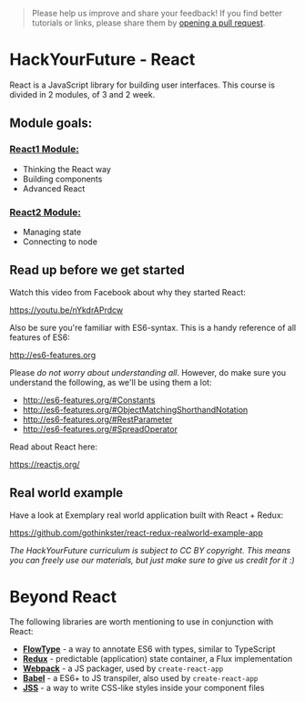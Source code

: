 > Please help us improve and share your feedback! If you find better tutorials
> or links, please share them by [opening a pull request](https://github.com/HackYourFuture-CPH/React/pulls).

# HackYourFuture - React

React is a JavaScript library for building user interfaces. This course is divided in 2 modules, of 3 and 2 week.


## Module goals:

### [React1 Module:](/react1/readme.md)   
- Thinking the React way
- Building components
- Advanced React

### [React2 Module:](/react2/readme.md)
- Managing state
- Connecting to node


## Read up before we get started

Watch this video from Facebook about why they started React:

https://youtu.be/nYkdrAPrdcw

Also be sure you're familiar with ES6-syntax. This is a handy reference of all features of ES6:

http://es6-features.org

Please _do not worry about understanding all_. However, do make sure you understand the following, as we'll be using them a lot:

- http://es6-features.org/#Constants
- http://es6-features.org/#ObjectMatchingShorthandNotation
- http://es6-features.org/#RestParameter
- http://es6-features.org/#SpreadOperator

Read about React here:

https://reactjs.org/

## Real world example

Have a look at Exemplary real world application built with React + Redux:

https://github.com/gothinkster/react-redux-realworld-example-app

_The HackYourFuture curriculum is subject to CC BY copyright. This means you can freely use our materials, but just make sure to give us credit for it :)_

# Beyond React

The following libraries are worth mentioning to use in conjunction with React:

- **[FlowType](https://flowtype.org)** - a way to annotate ES6 with types, similar to TypeScript
- **[Redux](https://flowtype.org)** - predictable (application) state container, a Flux implementation
- **[Webpack](https://webpack.js.org)** - a JS packager, used by `create-react-app`
- **[Babel](https://babeljs.io)** - a ES6+ to JS transpiler, also used by `create-react-app`
- **[JSS](https://github.com/cssinjs/jss)** - a way to write CSS-like styles inside your component files
